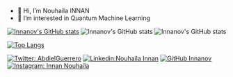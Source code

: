 - 👋 Hi, I’m Nouhaila INNAN
- 👀 I’m interested in Quantum Machine Learning
 <!-- - 🌱 I’m currently learning ... -->
<!-- - 💞️ I’m looking to collaborate on ... -->
<!--- - 📫 How to reach me ... --->

<!---
Innanov/Innanov is a ✨ special ✨ repository because its `README.md` (this file) appears on your GitHub profile.
You can click the Preview link to take a look at your changes.
--->
[![Innanov's GitHub stats](https://github-readme-stats.vercel.app/api?username=Innanov)](https://github.com/Innanov/github-readme-stats)
![Innanov's GitHub stats](https://github-readme-stats.vercel.app/api?username=Innanov&show_icons=true)
![Innanov's GitHub stats](https://github-readme-stats.vercel.app/api?username=Innanov&show_icons=true&theme=radical)


[![Top Langs](https://github-readme-stats.vercel.app/api/top-langs/?username=Innanov)](https://github.com/Innanov/github-readme-stats)

[![Twitter: AbdielGuerrero](https://img.shields.io/twitter/follow/InnanNouhaila?style=social)](https://twitter.com/InnanNouhaila) [![Linkedin:Nouhaila Innan](https://img.shields.io/badge/-nouhailainnan-purple?style=flat-square&logo=Linkedin&logoColor=white&link=https://www.linkedin.com/in/nouhailainnan/)](https://www.linkedin.com/in/nouhailainnan/) [![GitHub Innanov](https://img.shields.io/github/followers/abdielgv162?label=follow&style=social)](https://github.com/Innanov) [![Instagram: Innan Nouhaila](https://img.shields.io/badge/-nouhailainnan-purple?style=flat-square&logo=Instagram&logoColor=white&link=https://www.instagram.com/nouhailainnan/)](https://www.instagram.com/nouhailainnan/)
